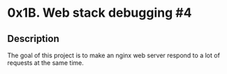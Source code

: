 # 0x1B. Web stack debugging #4

## Description
The goal of this project is to make an nginx web server respond to a lot of requests at the same time.
